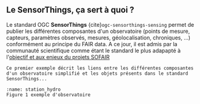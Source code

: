 ## Le SensorThings, ça sert à quoi ?
Le standard OGC **SensorThings** {cite}`ogc-sensorthings-sensing` permet de publier les différentes composantes d'un observatoire (points de mesure, capteurs, paramètres observés, mesures, géolocalisation, chroniques, ...) conformément au principe du FAIR data. A ce jour, il est admis par la communauté scientifique comme étant le standard le plus adapapté à l'[objectif et aux enjeux du projets SOFAIR](https://geosas.fr/sofair-book/intro.html#objectif)

```{note}
Ce premier exemple décrit les liens entre les différentes composantes d'un observatoire simplifié et les objets présents dans le standard SensorThings... 
```

```{figure} img/station_hydro_1.png
:name: station_hydro
Figure 1 exemple d'observatoire
```
